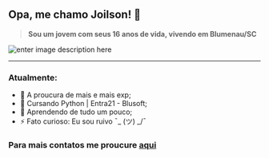 
## Opa, me chamo Joilson! 🤠
> **Sou um jovem com seus 16 anos de vida, vivendo em Blumenau/SC** 
 
![enter image description here](https://i.pinimg.com/originals/3d/74/68/3d7468d1bb523674726ba6934a396566.gif) 
 ***

### Atualmente:

- 🔭 A proucura de mais e mais exp;
- 🌱 Cursando Python | Entra21 - Blusoft; 
- 🤔 Aprendendo de tudo um pouco;
- ⚡ Fato curioso: Eu sou ruivo ¯\_ (ツ) _/¯

### Para mais contatos me proucure [aqui]( https://linktr.ee/joilsu_) 
